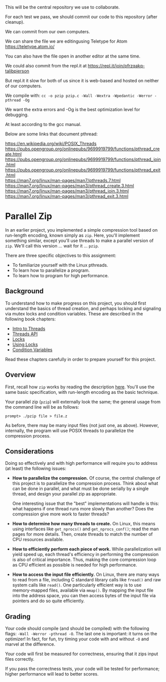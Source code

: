 This will be the central repository we use to collaborate.

For each test we pass, we should commit our code to this repository (after cleanup).

We can commit from our own computers.

We can share the file we are editingusing Teletype for Atom <https://teletype.atom.io/>

You can also have the file open in another editor at the same time.

We could also commit from the repl.it at <https://repl.it/join/pfrzqakq-talibpierson>

But repl.it it slow for both of us since it is web-based and hosted on neither of our computers.

We compile with:
`cc -o pzip pzip.c -Wall -Wextra -Wpedantic -Werror -pthread -Og`

We want the extra errors and -Og is the best optimization level for debugging.

At least according to the gcc manual.

Below are some links that document pthread:

https://en.wikipedia.org/wiki/POSIX_Threads  
https://pubs.opengroup.org/onlinepubs/9699919799/functions/pthread_create.html  
https://pubs.opengroup.org/onlinepubs/9699919799/functions/pthread_join.html  
https://pubs.opengroup.org/onlinepubs/9699919799/functions/pthread_exit.html  
https://man7.org/linux/man-pages/man7/pthreads.7.html
https://man7.org/linux/man-pages/man3/pthread_create.3.html  
https://man7.org/linux/man-pages/man3/pthread_join.3.html  
https://man7.org/linux/man-pages/man3/pthread_exit.3.html  

# Parallel Zip

In an earlier project, you implemented a simple compression tool based on
run-length encoding, known simply as `zip`. Here, you'll implement something
similar, except you'll use threads to make a parallel version of `zip`. We'll
call this version ... wait for it ... `pzip`. 

There are three specific objectives to this assignment:

* To familiarize yourself with the Linux pthreads.
* To learn how to parallelize a program.
* To learn how to program for high performance.

## Background

To understand how to make progress on this project, you should first
understand the basics of thread creation, and perhaps locking and signaling
via mutex locks and condition variables. These are described in the following
book chapters:

- [Intro to Threads](http://pages.cs.wisc.edu/~remzi/OSTEP/threads-intro.pdf)
- [Threads API](http://pages.cs.wisc.edu/~remzi/OSTEP/threads-api.pdf)
- [Locks](http://pages.cs.wisc.edu/~remzi/OSTEP/threads-locks.pdf)
- [Using Locks](http://pages.cs.wisc.edu/~remzi/OSTEP/threads-locks-usage.pdf)
- [Condition Variables](http://pages.cs.wisc.edu/~remzi/OSTEP/threads-cv.pdf)

Read these chapters carefully in order to prepare yourself for this project.

## Overview

First, recall how `zip` works by reading the description
[here](https://github.com/remzi-arpacidusseau/ostep-projects/tree/master/initial-utilities). 
You'll use the same basic specification, with run-length encoding as the basic
technique.

Your parallel zip (`pzip`) will externally look the same; the general usage
from the command line will be as follows:

```
prompt> ./pzip file > file.z
```

As before, there may be many input files (not just one, as above). However,
internally, the program will use POSIX threads to parallelize the compression
process.  

## Considerations

Doing so effectively and with high performance will require you to address (at
least) the following issues:

- **How to parallelize the compression.** Of course, the central challenge of
    this project is to parallelize the compression process. Think about what
    can be done in parallel, and what must be done serially by a single
    thread, and design your parallel zip as appropriate.

    One interesting issue that the "best" implementations will handle is this:
    what happens if one thread runs more slowly than another? Does the
    compression give more work to faster threads? 

- **How to determine how many threads to create.** On Linux, this means using
    interfaces like `get_nprocs()` and `get_nprocs_conf()`; read the man pages
    for more details. Then, create threads to match the number of CPU
    resources available.

- **How to efficiently perform each piece of work.** While parallelization
    will yield speed up, each thread's efficiency in performing the
    compression is also of critical importance. Thus, making the core
    compression loop as CPU efficient as possible is needed for high
    performance. 

- **How to access the input file efficiently.** On Linux, there are many ways
    to read from a file, including C standard library calls like `fread()` and
    raw system calls like `read()`. One particularly efficient way is to use
    memory-mapped files, available via `mmap()`. By mapping the input file
    into the address space, you can then access bytes of the input file via
    pointers and do so quite efficiently. 


## Grading

Your code should compile (and should be compiled) with the following flags:
`-Wall -Werror -pthread -O`. The last one is important: it turns on the
optimizer! In fact, for fun, try timing your code with and without `-O` and
marvel at the difference.

Your code will first be measured for correctness, ensuring that it zips input
files correctly.

If you pass the correctness tests, your code will be tested for performance;
higher performance will lead to better scores.



